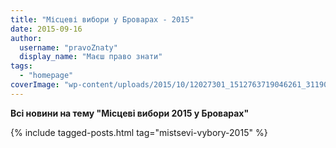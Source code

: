 ```yaml
---
title: "Місцеві вибори у Броварах - 2015"
date: 2015-09-16
author: 
  username: "pravoZnaty"
  display_name: "Маєш право знати"
tags: 
  - "homepage"
coverImage: "wp-content/uploads/2015/10/12027301_1512763719046261_3119068586415649542_o.jpg"
---
```


**Всі новини на тему "Місцеві вибори 2015 у Броварах"**

{% include tagged-posts.html tag="mistsevi-vybory-2015" %} 